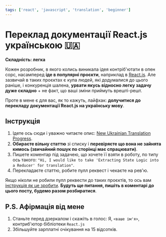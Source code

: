 ```yaml
---
tags: ['react', 'javascript', 'translation', 'beginner']
---
```


# Переклад документації React.js українською 🇺🇦

**Складність: легка**

Кожен розробник, в якого колись виникала ідея контріб'ютати в опен сорс, насамперед **іде в популярні проєкти**, наприклад в [React.js](https://github.com/facebook/react). Але зазвичай в таких проєктах є купа людей, які додумалися до цього раніше, і конкуренція шалена, **урвати якусь відносно легку задачу дуже складно** + не факт, що ваші зміни приймуть врешті-решт.

Проте в мене є для вас, як то кажуть, лайфхак: **долучитися до перекладу документації React.js на українську мову**.

## Інструкція

1. Ідете ось сюди і уважно читаєте опис: [New Ukrainian Translation Progress](https://github.com/reactjs/uk.react.dev/issues/457).
2. **Обираєте вільну статтю** зі списку і **перевіряєте що вона не зайнята кимось (звичайний пошук по сторінці має спрацювати)**.
3. Пишете коментар під задачею, що хочете її взяти в роботу, по типу ось такого: `"Hi, I would like to take 'Extracting State Logic into a Reducer' for translation"`.
4. Перекладаєте статтю, робите пулл реквест і чекаєте на рев'ю.

Якщо ніколи не робили пулл реквести до таких проєктів, то ось вам [інструкція як це зробити](https://docs.github.com/en/get-started/quickstart/contributing-to-projects). **Будуть ще питання, пишіть в коментарі до цього посту, будемо разом розбиратися**.

## P.S. Афірмація від мене

1. Станьте перед дзеркалом і скажіть в голос: Я, `<ваше ім'я>`, контриб'ютор бібліотеки `React.js` 
2. Збільшуйте зарплатні очікування на 15 відсотків.
